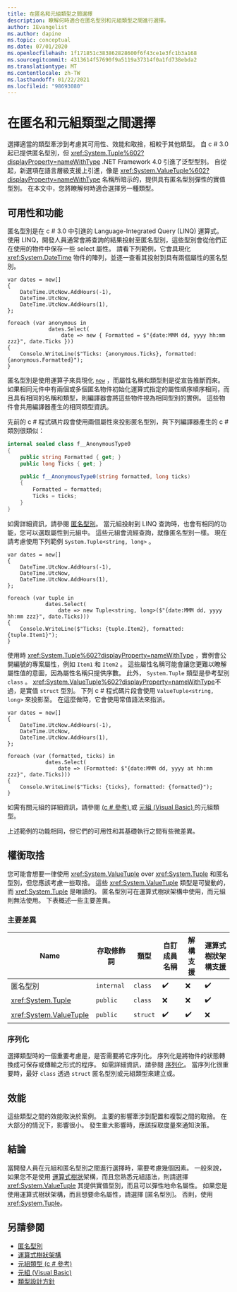 ```yaml
---
title: 在匿名和元組類型之間選擇
description: 瞭解何時適合在匿名型別和元組類型之間進行選擇。
author: IEvangelist
ms.author: dapine
ms.topic: conceptual
ms.date: 07/01/2020
ms.openlocfilehash: 1f171851c383862828600f6f43ce1e3fc1b3a168
ms.sourcegitcommit: 4313614f57690f9a5119a37314f0a1fd738ebda2
ms.translationtype: MT
ms.contentlocale: zh-TW
ms.lasthandoff: 01/22/2021
ms.locfileid: "98693080"
---
```

# <a name="choosing-between-anonymous-and-tuple-types"></a>在匿名和元組類型之間選擇

選擇適當的類型牽涉到考慮其可用性、效能和取捨，相較于其他類型。 自 c # 3.0 起已提供匿名型別，但 <xref:System.Tuple%602?displayProperty=nameWithType> .NET Framework 4.0 引進了泛型型別。 自從起，新選項在語言層級支援上引進，像是 <xref:System.ValueTuple%602?displayProperty=nameWithType> 名稱所暗示的，提供具有匿名型別彈性的實值型別。 在本文中，您將瞭解何時適合選擇另一種類型。

## <a name="usability-and-functionality"></a>可用性和功能

匿名型別是在 c # 3.0 中引進的 Language-Integrated Query (LINQ) 運算式。 使用 LINQ，開發人員通常會將查詢的結果投射至匿名型別，這些型別會從他們正在使用的物件中保存一些 select 屬性。 請看下列範例，它會具現化 <xref:System.DateTime> 物件的陣列，並逐一查看其投射到具有兩個屬性的匿名型別。

```csharp-interactive
var dates = new[]
{
    DateTime.UtcNow.AddHours(-1),
    DateTime.UtcNow,
    DateTime.UtcNow.AddHours(1),
};

foreach (var anonymous in
             dates.Select(
                 date => new { Formatted = $"{date:MMM dd, yyyy hh:mm zzz}", date.Ticks }))
{
    Console.WriteLine($"Ticks: {anonymous.Ticks}, formatted: {anonymous.Formatted}");
}
```

匿名型別是使用運算子來具現化 [`new`](../../csharp/language-reference/operators/new-operator.md) ，而屬性名稱和類型則是從宣告推斷而來。 如果相同元件中有兩個或多個匿名物件初始化運算式指定的屬性順序順序相同，而且具有相同的名稱和類型，則編譯器會將這些物件視為相同型別的實例。 這些物件會共用編譯器產生的相同類型資訊。

先前的 c # 程式碼片段會使用兩個屬性來投影匿名型別，與下列編譯器產生的 c # 類別很類似：

```csharp
internal sealed class f__AnonymousType0
{
    public string Formatted { get; }
    public long Ticks { get; }

    public f__AnonymousType0(string formatted, long ticks)
    {
        Formatted = formatted;
        Ticks = ticks;
    }
}
```

如需詳細資訊，請參閱 [匿名型別](../../csharp/programming-guide/classes-and-structs/anonymous-types.md)。 當元組投射到 LINQ 查詢時，也會有相同的功能，您可以選取屬性到元組中。 這些元組會流經查詢，就像匿名型別一樣。 現在請考慮使用下列範例 `System.Tuple<string, long>` 。

```csharp-interactive
var dates = new[]
{
    DateTime.UtcNow.AddHours(-1),
    DateTime.UtcNow,
    DateTime.UtcNow.AddHours(1),
};

foreach (var tuple in
            dates.Select(
                date => new Tuple<string, long>($"{date:MMM dd, yyyy hh:mm zzz}", date.Ticks)))
{
    Console.WriteLine($"Ticks: {tuple.Item2}, formatted: {tuple.Item1}");
}
```

使用時 <xref:System.Tuple%602?displayProperty=nameWithType> ，實例會公開編號的專案屬性，例如 `Item1` 和 `Item2` 。 這些屬性名稱可能會讓您更難以瞭解屬性值的意圖，因為屬性名稱只提供序數。 此外， `System.Tuple` 類型是參考型別 `class` 。 <xref:System.ValueTuple%602?displayProperty=nameWithType>不過，是實值 `struct` 型別。 下列 c # 程式碼片段會使用 `ValueTuple<string, long>` 來投影至。 在這麼做時，它會使用常值語法來指派。

```csharp-interactive
var dates = new[]
{
    DateTime.UtcNow.AddHours(-1),
    DateTime.UtcNow,
    DateTime.UtcNow.AddHours(1),
};

foreach (var (formatted, ticks) in
            dates.Select(
                date => (Formatted: $"{date:MMM dd, yyyy at hh:mm zzz}", date.Ticks)))
{
    Console.WriteLine($"Ticks: {ticks}, formatted: {formatted}");
}
```

如需有關元組的詳細資訊，請參閱 [ (c # 參考) ](../../csharp/language-reference/builtin-types/value-tuples.md) 或 [元組 (Visual Basic) ](../../visual-basic/programming-guide/language-features/data-types/tuples.md)的元組類型。

上述範例的功能相同，但它們的可用性和其基礎執行之間有些微差異。

## <a name="tradeoffs"></a>權衡取捨

您可能會想要一律使用 <xref:System.ValueTuple> over <xref:System.Tuple> 和匿名型別，但您應該考慮一些取捨。 這些 <xref:System.ValueTuple> 類型是可變動的，而 <xref:System.Tuple> 是唯讀的。 匿名型別可在運算式樹狀架構中使用，而元組則無法使用。 下表概述一些主要差異。

### <a name="key-differences"></a>主要差異

| Name                     | 存取修飾詞 | 類型     | 自訂成員名稱 | 解構支援 | 運算式樹狀架構支援 |
|--------------------------|-----------------|----------|----------------------|------------------------|-------------------------|
| 匿名型別          | `internal`      | `class`  | ✔️                   | ❌                     | ✔️                     |
| <xref:System.Tuple>      | `public`        | `class`  | ❌                   | ❌                     | ✔️                     |
| <xref:System.ValueTuple> | `public`        | `struct` | ✔️                   | ✔️                     | ❌                     |

### <a name="serialization"></a>序列化

選擇類型時的一個重要考慮是，是否需要將它序列化。 序列化是將物件的狀態轉換成可保存或傳輸之形式的程序。 如需詳細資訊，請參閱 [序列化](../../csharp/programming-guide/concepts/serialization/index.md)。 當序列化很重要時，最好 `class` 透過 `struct` 匿名型別或元組類型來建立或。

## <a name="performance"></a>效能

這些類型之間的效能取決於案例。 主要的影響牽涉到配置和複製之間的取捨。 在大部分的情況下，影響很小。 發生重大影響時，應該採取度量來通知決策。

## <a name="conclusion"></a>結論

當開發人員在元組和匿名型別之間進行選擇時，需要考慮幾個因素。 一般來說，如果您不是使用 [運算式樹狀](../../csharp/expression-trees.md)架構，而且您熟悉元組語法，則請選擇 <xref:System.ValueTuple> 其提供實值型別，而且可以彈性地命名屬性。 如果您是使用運算式樹狀架構，而且想要命名屬性，請選擇 [匿名型別]。 否則，使用 <xref:System.Tuple>。

## <a name="see-also"></a>另請參閱

- [匿名型別](../../csharp/programming-guide/classes-and-structs/anonymous-types.md)
- [運算式樹狀架構](../../csharp/expression-trees.md)
- [元組類型 (c # 參考) ](../../csharp/language-reference/builtin-types/value-tuples.md)
- [元組 (Visual Basic) ](../../visual-basic/programming-guide/language-features/data-types/tuples.md)
- [類型設計方針](../design-guidelines/type.md)
